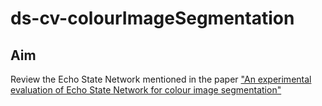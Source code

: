 # ds-cv-colourImageSegmentation

## Aim
Review the Echo State Network mentioned in the paper 
["An experimental evaluation of Echo State Network for colour image segmentation"](https://ieeexplore.ieee.org/document/7727326)
